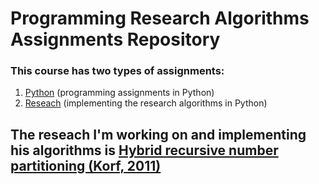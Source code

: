 # Programming Research Algorithms Assignments Repository

### This course has two types of assignments:
1. [Python](Python) (programming assignments in Python)
2. [Reseach](Reseach) (implementing the research algorithms in Python)

## The reseach I'm working on and implementing his algorithms is [Hybrid recursive number partitioning (Korf, 2011)](http://citeseerx.ist.psu.edu/viewdoc/download?rep=rep1&type=pdf&doi=10.1.1.208.2132)
